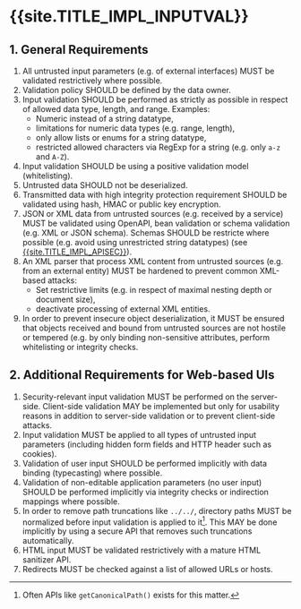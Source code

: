 <title>{{site.TITLE_IMPL_INPUTVAL}}</title>

# {{site.TITLE_IMPL_INPUTVAL}}

## 1. General Requirements
1. All untrusted input parameters (e.g. of external interfaces) MUST be validated restrictively where possible.
2. Validation policy SHOULD be defined by the data owner.
3. Input validation SHOULD be performed as strictly as possible in respect of allowed data type, length, and range. Examples:
    - Numeric instead of a string datatype,
    - limitations for numeric data types (e.g. range, length),
    - only allow lists or enums for a string datatype,
    - restricted allowed characters via RegExp for a string (e.g. only `a-z` and `A-Z`).
4. Input validation SHOULD be using a positive validation model (whitelisting).
5. Untrusted data SHOULD not be deserialized.
6. Transmitted data with high integrity protection requirement SHOULD be validated using hash, HMAC or public key encryption.
7. JSON or XML data from untrusted sources (e.g. received by a service) MUST be validated using OpenAPI, bean validation or schema validation (e.g. XML or JSON schema). Schemas SHOULD be restricte where possible (e.g. avoid using unrestricted string datatypes) (see [{{site.TITLE_IMPL_APISEC}}]({{site.URL_IMPL_APISEC}})).
8. An XML parser that process XML content from untrusted sources (e.g. from an external entity) MUST be hardened to prevent common XML-based attacks:
    - Set restrictive limits (e.g. in respect of maximal nesting depth or document size),
    - deactivate processing of external XML entities.
9. In order to prevent insecure object deserialization, it MUST be ensured that objects received and bound from untrusted sources are not hostile or tempered (e.g. by only binding non-sensitive attributes, perform whitelisting or integrity checks.

## 2. Additional Requirements for Web-based UIs
1. Security-relevant input validation MUST be performed on the server-side. Client-side validation MAY be implemented but only for usability reasons in addition to server-side validation or to prevent client-side attacks.
2. Input validation MUST be applied to all types of untrusted input parameters (including hidden form fields and HTTP header such as cookies).
3. Validation of user input SHOULD be performed implicitly with data binding (typecasting) where possible.
4. Validation of non-editable application parameters (no user input) SHOULD be performed implicitly via integrity checks or indirection mappings where possible.
5. In order to remove path truncations like `../../`, directory paths MUST be normalized before input validation is applied to it[^1]. This MAY be done implicitly by using a secure API that removes such truncations automatically.
6. HTML input MUST be validated restrictively with a mature HTML sanitizer API.
7. Redirects MUST be checked against a list of allowed URLs or hosts.

[^1]: Often APIs like `getCanonicalPath()` exists for this matter.
